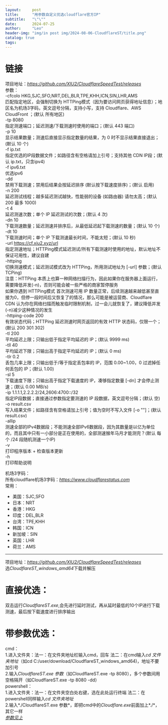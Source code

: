 ```yaml
---
layout:     post
title:      "用参数自定义优选cloudflare官方IP"
subtitle:   "\"\""
date:       2024-07-25
author:     "Leo"
header-img: "img/in post img/2024-08-06-CloudflareST/title.png"
catalog: true
tags:
---
```



# 链接
项目地址：*<a href="https://github.com/XIU2/CloudflareSpeedTest/releases" target="_blank">https://github.com/XIU2/CloudflareSpeedTest/releases</a>*    
参数：  
    -cfcolo HKG,SJC,SFO,NRT,DEL,BLR,TPE,KHH,ICN,SIN,LHR,AMS  
        匹配指定地区，会强制切换为 HTTPing模式（因为要访问网页获得地址信息）；地区名为机场3字码，英文逗号分隔，支持小写，支持 Cloudflare、AWS CloudFront ；(默认 所有地区)  
    -tp 8080  
        指定测速端口；延迟测速/下载测速时使用的端口；(默认 443 端口)    
    -p 10  
        显示结果数量；测速后直接显示指定数量的结果，为 0 时不显示结果直接退出；(默认 10 个)  
    -f ip.txt  
        指定优选的IP段数据文件；如路径含有空格请加上引号；支持其他 CDN IP段；(默认 ip.txt，只含ipv4)  
    -f ipv6.txt  
        优选ipv6  
    -dd  
        禁用下载测速；禁用后结果会按延迟排序 (默认按下载速度排序)；(默认 启用)  
    -n 200  
        延迟测试线程；越多延迟测试越快，性能弱的设备 (如路由器) 请勿太高；(默认 200 最多 1000)  
    -t 4  
        延迟测速次数；单个 IP 延迟测试的次数；(默认 4 次)  
    -dn 10  
        下载测速数量；延迟测速并排序后，从最低延迟起下载测速的数量；(默认 10 个)  
    -dt 10  
        下载测速时间；单个 IP 下载测速最长时间，不能太短；(默认 10 秒)  
    -url https://cf.xiu2.xyz/url  
        指定测速地址；HTTPing模式延迟测试/所有下载测速时使用的地址，默认地址不保证可用性，建议自建  
    -httping  
        切换测速模式；延迟测试模式改为 HTTPing，所用测试地址为 [-url] 参数；(默认 TCPing)  
        注意：HTTPing 本质上也算一种网络扫描行为，因此如果你在服务器上面运行，需要降低并发(-n)，否则可能会被一些严格的商家暂停服务  
        如果你遇到 HTTPing模式 首次测速可用 IP 数量正常，后续测速越来越低甚至直接为0，但停一段时间后又恢复了的情况，那么可能是被运营商、Cloudflare CDN 认为你在网络扫描而触发临时限制机制，过一会儿就恢复了，建议降低并发(-n)减少这种情况的发生  
    -httping-code 200  
        有效状态代码；HTTPing 延迟测速时网页返回的有效 HTTP 状态码，仅限一个；(默认 200 301 302)  
    -tl 200  
        平均延迟上限；只输出低于指定平均延迟的 IP；(默认 9999 ms)  
    -tll 40  
        平均延迟下限；只输出高于指定平均延迟的 IP；(默认 0 ms)  
    -tlr 0.2  
        丢包几率上限；只输出低于/等于指定丢包率的 IP，范围 0.00~1.00，0 过滤掉任何丢包的 IP；(默认 1.00)  
    -sl 5  
        下载速度下限；只输出高于指定下载速度的 IP，凑够指定数量 [-dn] 才会停止测速；(默认 0.00 MB/s)  
    -ip 1.1.1.1,2.2.2.2/24,2606:4700::/32  
        指定IP段数据；直接通过参数指定要测速的 IP 段数据，英文逗号分隔；(默认 空)  
    -o result.csv  
        写入结果文件；如路径含有空格请加上引号；值为空时不写入文件 [-o ""]；(默认 result.csv)  
    -allip  
        测速全部的IPv4数据段；不能测速全部IPv6数据段，因为其数量是以亿为单位的，而且其中只有一小部分是正在使用的，全部测速猴年马月才能测完？(默认 每个 /24 段随机测速一个IP)  
    -v  
        打印程序版本 + 检查版本更新  
    -h  
        打印帮助说明  
  
机场3字码：  
所有cloudflare机场3字码：*<a href="https://www.cloudflarestatus.com" target="_blank">https://www.cloudflarestatus.com</a>*     
常用：  
- 美国：SJC,SFO
- 日本：NRT
- 香港：HKG
- 印度：DEL,BLR
- 台湾：TPE,KHH
- 韩国：ICN
- 新加坡：SIN
- 英国：LHR
- 荷兰：AMS

--- 

项目地址：*<a href="https://github.com/XIU2/CloudflareSpeedTest/releases" target="_blank">https://github.com/XIU2/CloudflareSpeedTest/releases</a>*      
选*CloudflareST_windows_amd64*下载并解压    
# 直接优选：   
双击运行*CloudflareST.exe*,会先进行延时测试，再从延时最低的10个IP进行下载测速，最后按下载速度进行排序输出   
# 带参数优选：    
cmd：   
1.进入文件夹：法一：在文件夹地址栏输入cmd，回车  法二：在cmd输入*cd 文件夹地址*（如cd C:/user/download/CloudflareST_windows_amd64)，地址不要加引号   
2.输入*CloudflareST.exe 参数*（如CloudflareST.exe -tp 8080），多个参数间用空格隔开（如CloudflareST.exe -tp 8080 -dd）  
powershell：   
1.进入文件夹：法一：在文件夹空白处右键，选在此处运行终端  法二：在powershell同样输入*cd 文件夹地址*   
2.输入*./CloudflareST.exe 参数*，即把cmd中的*Cloudflare.exe*前面加上*./*，其它一样  
*[参数见上](https://fuckgfwall.github.io/2024/07/25/CloudflareST/#链接)*


